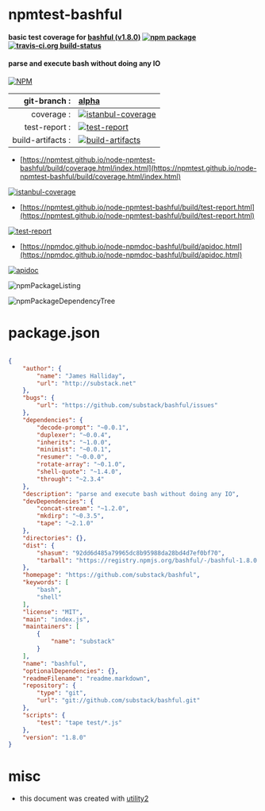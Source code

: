 # npmtest-bashful

#### basic test coverage for  [bashful (v1.8.0)](https://github.com/substack/bashful)  [![npm package](https://img.shields.io/npm/v/npmtest-bashful.svg?style=flat-square)](https://www.npmjs.org/package/npmtest-bashful) [![travis-ci.org build-status](https://api.travis-ci.org/npmtest/node-npmtest-bashful.svg)](https://travis-ci.org/npmtest/node-npmtest-bashful)

#### parse and execute bash without doing any IO

[![NPM](https://nodei.co/npm/bashful.png?downloads=true&downloadRank=true&stars=true)](https://www.npmjs.com/package/bashful)

| git-branch : | [alpha](https://github.com/npmtest/node-npmtest-bashful/tree/alpha)|
|--:|:--|
| coverage : | [![istanbul-coverage](https://npmtest.github.io/node-npmtest-bashful/build/coverage.badge.svg)](https://npmtest.github.io/node-npmtest-bashful/build/coverage.html/index.html)|
| test-report : | [![test-report](https://npmtest.github.io/node-npmtest-bashful/build/test-report.badge.svg)](https://npmtest.github.io/node-npmtest-bashful/build/test-report.html)|
| build-artifacts : | [![build-artifacts](https://npmtest.github.io/node-npmtest-bashful/glyphicons_144_folder_open.png)](https://github.com/npmtest/node-npmtest-bashful/tree/gh-pages/build)|

- [https://npmtest.github.io/node-npmtest-bashful/build/coverage.html/index.html](https://npmtest.github.io/node-npmtest-bashful/build/coverage.html/index.html)

[![istanbul-coverage](https://npmtest.github.io/node-npmtest-bashful/build/screenCapture.buildCi.browser.%252Ftmp%252Fbuild%252Fcoverage.lib.html.png)](https://npmtest.github.io/node-npmtest-bashful/build/coverage.html/index.html)

- [https://npmtest.github.io/node-npmtest-bashful/build/test-report.html](https://npmtest.github.io/node-npmtest-bashful/build/test-report.html)

[![test-report](https://npmtest.github.io/node-npmtest-bashful/build/screenCapture.buildCi.browser.%252Ftmp%252Fbuild%252Ftest-report.html.png)](https://npmtest.github.io/node-npmtest-bashful/build/test-report.html)

- [https://npmdoc.github.io/node-npmdoc-bashful/build/apidoc.html](https://npmdoc.github.io/node-npmdoc-bashful/build/apidoc.html)

[![apidoc](https://npmdoc.github.io/node-npmdoc-bashful/build/screenCapture.buildCi.browser.%252Ftmp%252Fbuild%252Fapidoc.html.png)](https://npmdoc.github.io/node-npmdoc-bashful/build/apidoc.html)

![npmPackageListing](https://npmtest.github.io/node-npmtest-bashful/build/screenCapture.npmPackageListing.svg)

![npmPackageDependencyTree](https://npmtest.github.io/node-npmtest-bashful/build/screenCapture.npmPackageDependencyTree.svg)



# package.json

```json

{
    "author": {
        "name": "James Halliday",
        "url": "http://substack.net"
    },
    "bugs": {
        "url": "https://github.com/substack/bashful/issues"
    },
    "dependencies": {
        "decode-prompt": "~0.0.1",
        "duplexer": "~0.0.4",
        "inherits": "~1.0.0",
        "minimist": "~0.0.1",
        "resumer": "~0.0.0",
        "rotate-array": "~0.1.0",
        "shell-quote": "~1.4.0",
        "through": "~2.3.4"
    },
    "description": "parse and execute bash without doing any IO",
    "devDependencies": {
        "concat-stream": "~1.2.0",
        "mkdirp": "~0.3.5",
        "tape": "~2.1.0"
    },
    "directories": {},
    "dist": {
        "shasum": "92dd6d485a79965dc8b95988da28bd4d7ef0bf70",
        "tarball": "https://registry.npmjs.org/bashful/-/bashful-1.8.0.tgz"
    },
    "homepage": "https://github.com/substack/bashful",
    "keywords": [
        "bash",
        "shell"
    ],
    "license": "MIT",
    "main": "index.js",
    "maintainers": [
        {
            "name": "substack"
        }
    ],
    "name": "bashful",
    "optionalDependencies": {},
    "readmeFilename": "readme.markdown",
    "repository": {
        "type": "git",
        "url": "git://github.com/substack/bashful.git"
    },
    "scripts": {
        "test": "tape test/*.js"
    },
    "version": "1.8.0"
}
```



# misc
- this document was created with [utility2](https://github.com/kaizhu256/node-utility2)
